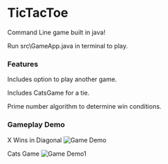 # TicTacToe
Command Line game built in java!

Run src\GameApp.java in terminal to play.

### Features
Includes option to play another game.

Includes CatsGame for a tie.

Prime number algorithm to determine win conditions.


### Gameplay Demo

X Wins in Diagonal
![Game Demo](<https://user-images.githubusercontent.com/55298338/68957698-d0021c00-0787-11ea-93d6-980cdd9be38b.png>)

Cats Game
![Game Demo1](<https://user-images.githubusercontent.com/55298338/68957698-d0021c00-0787-11ea-93d6-980cdd9be38b.png>)
